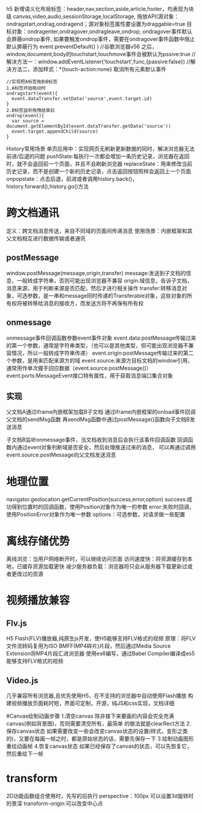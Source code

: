 h5 新增语义化布局标签：header,nav,section,aside,article,footer，均表现为块级
canvas,video,audio,sessionStorage,localStorage,
拖放API(源对象：ondragstart,ondrag,ondragend；源对象标签属性要设置为draggable=true
目标对象：ondragenter,ondragover,ondragleave,ondrop;
ondragover事件默认会屏蔽ondrop事件,
如果要触发ondrop事件，需要在ondragover事件函数中阻止默认屏蔽行为
event.preventDefault()
)
//谷歌浏览器v56 之后，window,document,body的touchstart,touchmove事件会被默认为pssive:true
//解决方法一：window.addEventListener('touchstart',func,{passive:false})
//解决方法二，添加样式：*{touch-action:none} 取消所有元素默认事件
```
//实现把A标签拖到B标签
1.A标签开始拖动时
ondragstart(event){
  event.dataTransfer.setData('source',event.target.id)
}
2.B标签监听拖拽结束后
ondrop(event){
  var source = document.getElementById(event.dataTransfer.getData('source'))
  event.target.appendChild(source)
}
```
History常用场景
单页应用中：实现网页无刷新更新数据的同时，解决浏览器无法前进/后退的问题
pushState:每执行一次都会增加一条历史记录，浏览器在返回时，就不会返回前一个页面，并且不会刷新浏览器
replaceState：用来修改当前历史记录，而不是创建一个新的历史记录，点击返回按钮照样会返回上一个页面
onpopstate：点击后退，前进或者调用history.back()，history.forward(),history.go()方法

# 跨文档通讯
定义：跨文档消息传送，来自不同域的页面间传递消息
使用场景：内嵌框架和其父文档相互进行数据传输或者通讯
## postMessage
window.postMessage(message,origin,transfer)
message:发送到子文档的信息，一般转成字符串，否则可能出现浏览器不兼容
origin:域信息，告诉子文档，消息来源，用于判断来源是否匹配，然后才进行相关操作
transfer:转移消息对象，可选参数，是一串和message同时传递的Transferable对象，这些对象的所有权将被转移给消息的接收方，而发送方将不再保有所有权

## onmessage
onmessage事件回调函数参数event事件对象
event.data:postMessage传输过来的第一个参数，通常是字符串类型，（也可以是其他类型，但可能出现浏览器不兼容情况，所以一般转成字符串传递）
event.origin:postMessage传输过来的第二个参数，是用来匹配来源方的域
event.source:来源方目标文档的window引用，通常用作单次握手回应数据（event.source.postMessage()）
event.ports:MessageEvent接口特有属性，用于获取消息端口集合对象

## 实现
父文档A通过iframe内嵌框架加载B子文档
通过iframe内嵌框架的onload事件回调父文档的sendMsg函数
再sendMsg函数中通过postMessage()函数向子文档B发送消息

子文档B监听onmessage事件，当文档收到消息后会执行该事件回调函数
回调函数内通过event对象判断域是否安全，然后处理推送过来的消息，
可以再通过调用event.source.postMessage向父文档发送消息
# 地理位置
navigator.geolocation.getCurrentPosition(success,error,option)
success:成功得到位置时的回调函数，使用Position对象作为唯一的参数
error:失败时回调，使用PositionError对象作为唯一参数
options：可选参数，对请求做一些配置
# 离线存储优势
离线浏览：当用户网络断开时，可以继续访问页面
访问速度快：将资源缓存到本地，已缓存资源加载更快
减少服务器负载：浏览器将只会从服务器下载更新过或者更改过的资源

# 视频播放兼容
## Flv.js
H5 Flash(FLV)播放器,纯原生js开发，使H5能够支持FLV格式的视频
原理：将FLV文件流转码复用为ISO BMFF(MP4碎片)片段，然后通过Media Source Extension将MP4片段汇进浏览器
使用es6编写，通过Babel Compiler编译成es5能够支持FLV格式的视频
## Video.js
几乎兼容所有浏览器,且优先使用H5，在不支持的浏览器中自动使用Flash播放
构建视频播放页面耗时短，界面可定制，开源，纯JS和css实现，文档详细

#Canvas绘制动画步骤
1.清空canvas
除非接下来要画的内容会完全充满canvas(例如背景图)，否则需要清空所有，最简单
的做法就是clearRect方法
2.保存canvas状态
如果需要改变一些会改变canvas状态的设置(样式，变形之类的)，又要在每画一帧之时，都是原始状态的话，需要先保存一下
3.绘制动画图形
重绘动画帧
4.恢复canvas状态
如果已经保存了canvas的状态，可以先恢复它，然后重绘下一帧

# transform
2D功能函数组合使用时，先写的后执行
perspective：100px 可以设置3d旋转时的景深
transform-origin:可以改变中心点




